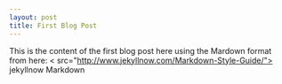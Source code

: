 ```yaml
---
layout: post
title: First Blog Post
---
```


This is the content of the first blog post here using the Mardown format from here: 
< src="http://www.jekyllnow.com/Markdown-Style-Guide/"> jekyllnow Markdown </a>
